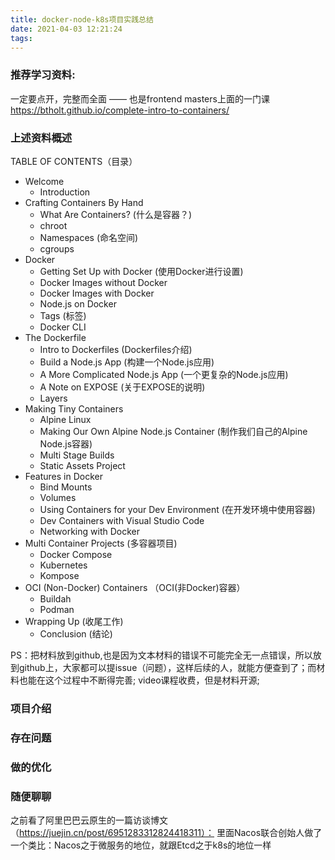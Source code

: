 ```yaml
---
title: docker-node-k8s项目实践总结
date: 2021-04-03 12:21:24
tags:
---
```

### 推荐学习资料:
一定要点开，完整而全面 —— 也是frontend masters上面的一门课
https://btholt.github.io/complete-intro-to-containers/

### 上述资料概述
TABLE OF CONTENTS（目录）
- Welcome
  - Introduction
- Crafting Containers By Hand
  - What Are Containers? (什么是容器？)
  - chroot 
  - Namespaces (命名空间)
  - cgroups
- Docker
  - Getting Set Up with Docker (使用Docker进行设置)
  - Docker Images without Docker
  - Docker Images with Docker
  - Node.js on Docker
  - Tags (标签)
  - Docker CLI
- The Dockerfile
  - Intro to Dockerfiles (Dockerfiles介绍)
  - Build a Node.js App (构建一个Node.js应用)
  - A More Complicated Node.js App (一个更复杂的Node.js应用)
  - A Note on EXPOSE (关于EXPOSE的说明)
  - Layers
- Making Tiny Containers
  - Alpine Linux
  - Making Our Own Alpine Node.js Container (制作我们自己的Alpine Node.js容器)
  - Multi Stage Builds
  - Static Assets Project
- Features in Docker
  - Bind Mounts
  - Volumes
  - Using Containers for your Dev Environment (在开发环境中使用容器)
  - Dev Containers with Visual Studio Code
  - Networking with Docker
- Multi Container Projects (多容器项目)
  - Docker Compose
  - Kubernetes
  - Kompose
- OCI (Non-Docker) Containers （OCI(非Docker)容器）
  - Buildah
  - Podman
- Wrapping Up (收尾工作)
  - Conclusion (结论)

PS：把材料放到github,也是因为文本材料的错误不可能完全无一点错误，所以放到github上，大家都可以提issue（问题），这样后续的人，就能方便查到了；而材料也能在这个过程中不断得完善; video课程收费，但是材料开源;


### 项目介绍


### 存在问题



### 做的优化



### 随便聊聊
之前看了阿里巴巴云原生的一篇访谈博文（https://juejin.cn/post/6951283312824418311）：
里面Nacos联合创始人做了一个类比：Nacos之于微服务的地位，就跟Etcd之于k8s的地位一样

